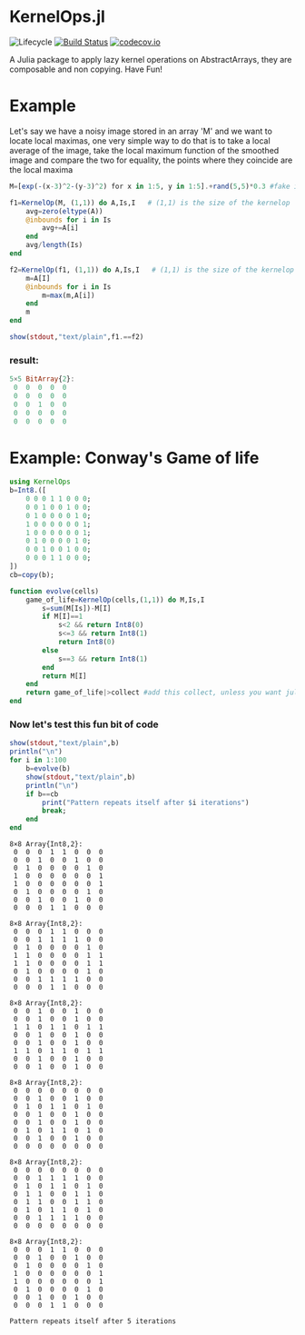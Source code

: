 # KernelOps.jl

![Lifecycle](https://img.shields.io/badge/lifecycle-experimental-orange.svg)<!--
![Lifecycle](https://img.shields.io/badge/lifecycle-maturing-blue.svg)
![Lifecycle](https://img.shields.io/badge/lifecycle-stable-green.svg)
![Lifecycle](https://img.shields.io/badge/lifecycle-retired-orange.svg)
![Lifecycle](https://img.shields.io/badge/lifecycle-archived-red.svg)
![Lifecycle](https://img.shields.io/badge/lifecycle-dormant-blue.svg) -->
[![Build Status](https://travis-ci.com/francescoalemanno/KernelOps.jl.svg?branch=master)](https://travis-ci.com/francescoalemanno/KernelOps.jl)
[![codecov.io](http://codecov.io/github/francescoalemanno/KernelOps.jl/coverage.svg?branch=master)](http://codecov.io/github/francescoalemanno/KernelOps.jl?branch=master)
<!--
[![Documentation](https://img.shields.io/badge/docs-stable-blue.svg)](https://francescoalemanno.github.io/KernelOps.jl/stable)
[![Documentation](https://img.shields.io/badge/docs-master-blue.svg)](https://francescoalemanno.github.io/KernelOps.jl/dev)
-->

A Julia package to apply lazy kernel operations on AbstractArrays, they are composable and non copying.
Have Fun!

# Example
Let's say we have a noisy image stored in an array 'M' and we want to locate local maximas, one very simple way to do that is
to take a local average of the image, take the local maximum function of the smoothed image and compare the two for equality,
the points where they coincide are the local maxima
```julia
M=[exp(-(x-3)^2-(y-3)^2) for x in 1:5, y in 1:5].+rand(5,5)*0.3 #fake image with a maximum in the middle affected by random noise

f1=KernelOp(M, (1,1)) do A,Is,I   # (1,1) is the size of the kernelop
    avg=zero(eltype(A))
    @inbounds for i in Is
        avg+=A[i]
    end
    avg/length(Is)
end

f2=KernelOp(f1, (1,1)) do A,Is,I   # (1,1) is the size of the kernelop
    m=A[I]
    @inbounds for i in Is
        m=max(m,A[i])
    end
    m
end

show(stdout,"text/plain",f1.==f2)
```
### result:
```julia
5×5 BitArray{2}:
 0  0  0  0  0
 0  0  0  0  0
 0  0  1  0  0
 0  0  0  0  0
 0  0  0  0  0
```

# Example: Conway's Game of life

```julia
using KernelOps
b=Int8.([
    0 0 0 1 1 0 0 0;
    0 0 1 0 0 1 0 0;
    0 1 0 0 0 0 1 0;
    1 0 0 0 0 0 0 1;
    1 0 0 0 0 0 0 1;
    0 1 0 0 0 0 1 0;
    0 0 1 0 0 1 0 0;
    0 0 0 1 1 0 0 0;
])
cb=copy(b);
```

```julia
function evolve(cells)
    game_of_life=KernelOp(cells,(1,1)) do M,Is,I
        s=sum(M[Is])-M[I]
        if M[I]==1
            s<2 && return Int8(0)
            s<=3 && return Int8(1)
            return Int8(0)
        else
            s==3 && return Int8(1)
        end
        return M[I]
    end
    return game_of_life|>collect #add this collect, unless you want julia to suffer
end
```

### Now let's test this fun bit of code

```julia
show(stdout,"text/plain",b)
println("\n")
for i in 1:100
    b=evolve(b)
    show(stdout,"text/plain",b)
    println("\n")
    if b==cb
        print("Pattern repeats itself after $i iterations")
        break;
    end
end
```

    8×8 Array{Int8,2}:
     0  0  0  1  1  0  0  0
     0  0  1  0  0  1  0  0
     0  1  0  0  0  0  1  0
     1  0  0  0  0  0  0  1
     1  0  0  0  0  0  0  1
     0  1  0  0  0  0  1  0
     0  0  1  0  0  1  0  0
     0  0  0  1  1  0  0  0

    8×8 Array{Int8,2}:
     0  0  0  1  1  0  0  0
     0  0  1  1  1  1  0  0
     0  1  0  0  0  0  1  0
     1  1  0  0  0  0  1  1
     1  1  0  0  0  0  1  1
     0  1  0  0  0  0  1  0
     0  0  1  1  1  1  0  0
     0  0  0  1  1  0  0  0

    8×8 Array{Int8,2}:
     0  0  1  0  0  1  0  0
     0  0  1  0  0  1  0  0
     1  1  0  1  1  0  1  1
     0  0  1  0  0  1  0  0
     0  0  1  0  0  1  0  0
     1  1  0  1  1  0  1  1
     0  0  1  0  0  1  0  0
     0  0  1  0  0  1  0  0

    8×8 Array{Int8,2}:
     0  0  0  0  0  0  0  0
     0  0  1  0  0  1  0  0
     0  1  0  1  1  0  1  0
     0  0  1  0  0  1  0  0
     0  0  1  0  0  1  0  0
     0  1  0  1  1  0  1  0
     0  0  1  0  0  1  0  0
     0  0  0  0  0  0  0  0

    8×8 Array{Int8,2}:
     0  0  0  0  0  0  0  0
     0  0  1  1  1  1  0  0
     0  1  0  1  1  0  1  0
     0  1  1  0  0  1  1  0
     0  1  1  0  0  1  1  0
     0  1  0  1  1  0  1  0
     0  0  1  1  1  1  0  0
     0  0  0  0  0  0  0  0

    8×8 Array{Int8,2}:
     0  0  0  1  1  0  0  0
     0  0  1  0  0  1  0  0
     0  1  0  0  0  0  1  0
     1  0  0  0  0  0  0  1
     1  0  0  0  0  0  0  1
     0  1  0  0  0  0  1  0
     0  0  1  0  0  1  0  0
     0  0  0  1  1  0  0  0

    Pattern repeats itself after 5 iterations
